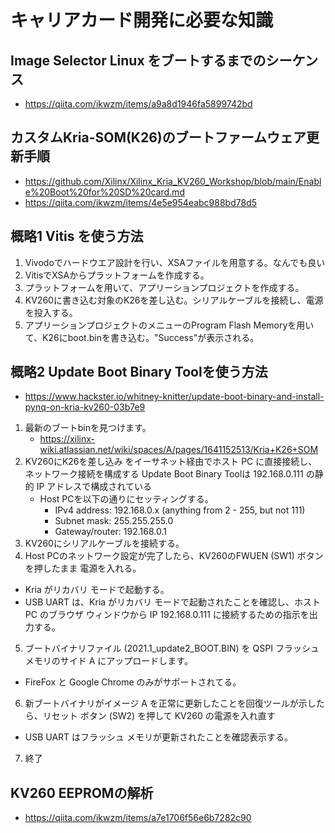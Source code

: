 # キャリアカード開発に必要な知識

## Image Selector Linux をブートするまでのシーケンス 
* https://qiita.com/ikwzm/items/a9a8d1946fa5899742bd

## カスタムKria-SOM(K26)のブートファームウェア更新手順
* https://github.com/Xilinx/Xilinx_Kria_KV260_Workshop/blob/main/Enable%20Boot%20for%20SD%20card.md
* https://qiita.com/ikwzm/items/4e5e954eabc988bd78d5

## 概略1 Vitis を使う方法
1. Vivodoでハードウエア設計を行い、XSAファイルを用意する。なんでも良い
2. VitisでXSAからプラットフォームを作成する。
3. プラットフォームを用いて、アプリーションプロジェクトを作成する。
4. KV260に書き込む対象のK26を差し込む。シリアルケーブルを接続し、電源を投入する。
5. アプリーションプロジェクトのメニューのProgram Flash Memoryを用いて、K26にboot.binを書き込む。"Success"が表示される。

## 概略2 Update Boot Binary Toolを使う方法
* https://www.hackster.io/whitney-knitter/update-boot-binary-and-install-pynq-on-kria-kv260-03b7e9
1. 最新のブートbinを見つけます。
   * https://xilinx-wiki.atlassian.net/wiki/spaces/A/pages/1641152513/Kria+K26+SOM
2. KV260にK26を差し込み をイーサネット経由でホスト PC に直接接続し、ネットワーク接続を構成する
 Update Boot Binary Toolは 192.168.0.111 の静的 IP アドレスで構成されている
   * Host PCを以下の通りにセッティングする。
      * IPv4 address: 192.168.0.x (anything from 2 - 255, but not 111)
      * Subnet mask: 255.255.255.0
      * Gateway/router: 192.168.0.1
3. KV260にシリアルケーブルを接続する。    
4. Host PCのネットワーク設定が完了したら、KV260のFWUEN (SW1) ボタンを押したまま 電源を入れる。
  * Kria がリカバリ モードで起動する。
  * USB UART は、Kria がリカバリ モードで起動されたことを確認し、ホスト PC のブラウザ ウィンドウから IP 192.168.0.111 に接続するための指示を出力する。
5. ブートバイナリファイル (2021.1_update2_BOOT.BIN) を QSPI フラッシュ メモリのサイド A にアップロードします。
  * FireFox と Google Chrome のみがサポートされてる。
6. 新ブートバイナリがイメージ A を正常に更新したことを回復ツールが示したら、リセット ボタン (SW2) を押して KV260 の電源を入れ直す  
  * USB UART はフラッシュ メモリが更新されたことを確認表示する。
7. 終了  
  
## KV260 EEPROMの解析
* https://qiita.com/ikwzm/items/a7e1706f56e6b7282c90



